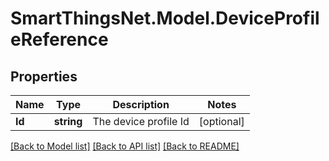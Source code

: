 # SmartThingsNet.Model.DeviceProfileReference
## Properties

Name | Type | Description | Notes
------------ | ------------- | ------------- | -------------
**Id** | **string** | The device profile Id | [optional] 

[[Back to Model list]](../README.md#documentation-for-models) [[Back to API list]](../README.md#documentation-for-api-endpoints) [[Back to README]](../README.md)

